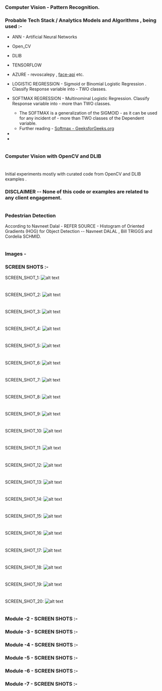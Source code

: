 ### Computer Vision - Pattern Recognition. 

### Probable Tech Stack / Analytics Models and Algorithms , being used :- 

- ANN - Artificial Neural Networks 
- Open_CV
- DLIB
- TENSORFLOW
- AZURE - revoscalepy , [face-api](https://docs.microsoft.com/en-us/azure/cognitive-services/face/quickstarts/python)  etc. 

- LOGISTIC REGRESSION - Sigmoid or Binomial Logistic Regression . Classify Response variable into - TWO classes. 
- SOFTMAX REGRESSION  - Multinominal Logistic Regression. Classify Response variable into - more than TWO classes. 
    * The SOFTMAX is a generalization of the SIGMOID - as it can be used for any incident of - more than TWO classes of the Dependent variable. 
    * Further reading - [Softmax - GeeksforGeeks.org](http://www.geeksforgeeks.org/softmax-regression-using-tensorflow/)  

- 
- 
 


#


#

### Computer Vision with OpenCV and DLIB   
#
Initial experiments mostly with curated code from OpenCV and DLIB examples .   
### DISCLAIMER -- None of this code or examples are related to any client engagement.  
#
### Pedestrian Detection 

According to Navneet Dalal - REFER SOURCE - Histogram of Oriented Gradients (HOG) for Object Detection -- Navneet DALAL , Bill TRIGGS and Cordelia SCHMID.   
#



#

### Images - 

### SCREEN SHOTS :- 
   

SCREEN_SHOT_1: 
![alt text](../master/screen_captures/1_7.png "SCREEN_SHOT_1")
#

SCREEN_SHOT_2: 
![alt text](../master/screen_captures/1_1.png "SCREEN_SHOT_2")
#  

SCREEN_SHOT_3: 
![alt text](../master/screen_captures/1_2.png "SCREEN_SHOT_3")
#  

SCREEN_SHOT_4: 
![alt text](../master/screen_captures/1_3.png "SCREEN_SHOT_4")
#  

SCREEN_SHOT_5: 
![alt text](../master/screen_captures/1_4.png "SCREEN_SHOT_5")
#  

SCREEN_SHOT_6: 
![alt text](../master/screen_captures/1_5.png "SCREEN_SHOT_6")
#  

SCREEN_SHOT_7: 
![alt text](../master/Images_R_ScreenShots/1_7.png "SCREEN_SHOT_7")
#  

SCREEN_SHOT_8: 
![alt text](../master/Images_R_ScreenShots/1_8.png "SCREEN_SHOT_8")
#  

SCREEN_SHOT_9: 
![alt text](../master/Images_R_ScreenShots/1_9.png "SCREEN_SHOT_9")
#  

SCREEN_SHOT_10: 
![alt text](../master/Images_R_ScreenShots/1_10.png "SCREEN_SHOT_10")
#  

SCREEN_SHOT_11: 
![alt text](../master/Images_R_ScreenShots/1_11.png "SCREEN_SHOT_11")
#  

SCREEN_SHOT_12: 
![alt text](../master/Images_R_ScreenShots/1_12.png "SCREEN_SHOT_12")
#  


SCREEN_SHOT_13: 
![alt text](../master/Images_R_ScreenShots/1_13.png "SCREEN_SHOT_13")
#  


SCREEN_SHOT_14: 
![alt text](../master/Images_R_ScreenShots/1_14.png "SCREEN_SHOT_14")
#  


SCREEN_SHOT_15: 
![alt text](../master/Images_R_ScreenShots/1_15.png "SCREEN_SHOT_15")
#  


SCREEN_SHOT_16: 
![alt text](../master/Images_R_ScreenShots/1_16.png "SCREEN_SHOT_16")
#  


SCREEN_SHOT_17: 
![alt text](../master/Images_R_ScreenShots/1_17.png "SCREEN_SHOT_17")
#  


SCREEN_SHOT_18: 
![alt text](../master/Images_R_ScreenShots/1_18.png "SCREEN_SHOT_18")
#  


SCREEN_SHOT_19: 
![alt text](../master/Images_R_ScreenShots/1_19.png "SCREEN_SHOT_19")
#  


SCREEN_SHOT_20: 
![alt text](../master/Images_R_ScreenShots/1_20.png "SCREEN_SHOT_20")
#  


### Module -2 - SCREEN SHOTS :- 


### Module -3 - SCREEN SHOTS :- 



### Module -4 - SCREEN SHOTS :- 


### Module -5 - SCREEN SHOTS :- 


### Module -6 - SCREEN SHOTS :- 


### Module -7 - SCREEN SHOTS :- 




